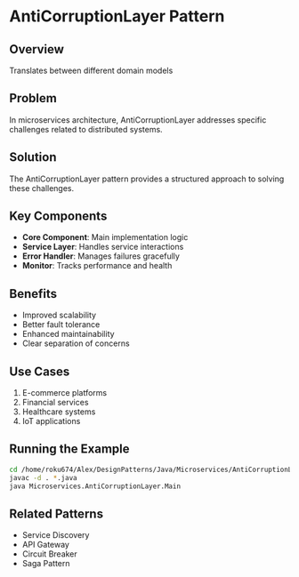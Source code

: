 # AntiCorruptionLayer Pattern

## Overview
Translates between different domain models

## Problem
In microservices architecture, AntiCorruptionLayer addresses specific challenges related to distributed systems.

## Solution
The AntiCorruptionLayer pattern provides a structured approach to solving these challenges.

## Key Components
- **Core Component**: Main implementation logic
- **Service Layer**: Handles service interactions
- **Error Handler**: Manages failures gracefully
- **Monitor**: Tracks performance and health

## Benefits
- Improved scalability
- Better fault tolerance
- Enhanced maintainability
- Clear separation of concerns

## Use Cases
1. E-commerce platforms
2. Financial services
3. Healthcare systems
4. IoT applications

## Running the Example
```bash
cd /home/roku674/Alex/DesignPatterns/Java/Microservices/AntiCorruptionLayer
javac -d . *.java
java Microservices.AntiCorruptionLayer.Main
```

## Related Patterns
- Service Discovery
- API Gateway
- Circuit Breaker
- Saga Pattern

